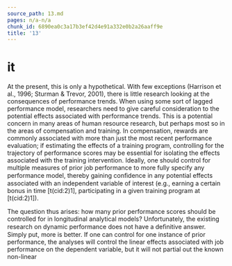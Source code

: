 ```yaml
---
source_path: 13.md
pages: n/a-n/a
chunk_id: 6890ea0c3a17b3ef42d4e91a332e0b2a26aaff9e
title: '13'
---
```

# it

At the present, this is only a hypothetical. With few exceptions (Harrison et al., 1996; Sturman & Trevor, 2001), there is little research looking at the consequences of performance trends. When using some sort of lagged performance model, researchers need to give careful consideration to the potential effects associated with performance trends. This is a potential concern in many areas of human resource research, but perhaps most so in the areas of compensation and training. In compensation, rewards are commonly associated with more than just the most recent performance evaluation; if estimating the effects of a training program, controlling for the trajectory of performance scores may be essential for isolating the effects associated with the training intervention. Ideally, one should control for multiple measures of prior job performance to more fully specify any performance model, thereby gaining conﬁdence in any potential effects associated with an independent variable of interest (e.g., earning a certain bonus in time [t(cid:2)1], participating in a given training program at [t(cid:2)1]).

The question thus arises: how many prior performance scores should be controlled for in longitudinal analytical models? Unfortunately, the existing research on dynamic performance does not have a deﬁnitive answer. Simply put, more is better. If one can control for one instance of prior performance, the analyses will control the linear effects associated with job performance on the dependent variable, but it will not partial out the known non-linear
